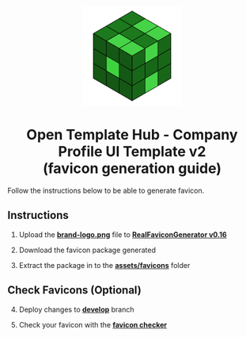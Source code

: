 <p align="center">
  <a href="http://opentemplatehub.com">
    <img src="https://github.com/open-template-hub/open-template-hub.github.io/blob/master/assets/logo/brand-logo.png?raw=true" alt="Logo" width=200>
  </a>
</p>


<h1 align="center">
Open Template Hub - Company Profile UI Template v2
  <br/>
(favicon generation guide)
</h1>

Follow the instructions below to be able to generate favicon.

## Instructions

1. Upload the **[brand-logo.png](src/assets/production/brand-logo.png)** file to **[RealFaviconGenerator v0.16](https://realfavicongenerator.net/)**

2. Download the favicon package generated

3. Extract the package in to the **[assets/favicons](src/assets/favicons)** folder

## Check Favicons (Optional)

4. Deploy changes to **[develop](https://github.com/open-template-hub/company-profile-ui-template/tree/develop)** branch

5. Check your favicon with the **[favicon checker](https://realfavicongenerator.net/favicon_checker?protocol=https&site=opentemplatehub.com)**
